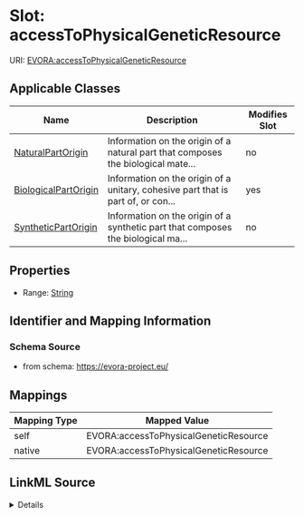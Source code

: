 

# Slot: accessToPhysicalGeneticResource



URI: [EVORA:accessToPhysicalGeneticResource](https://evora-project.eu/accessToPhysicalGeneticResource)



<!-- no inheritance hierarchy -->





## Applicable Classes

| Name | Description | Modifies Slot |
| --- | --- | --- |
| [NaturalPartOrigin](NaturalPartOrigin.md) | Information on the origin of a natural part that composes the biological mate... |  no  |
| [BiologicalPartOrigin](BiologicalPartOrigin.md) | Information on the origin of a unitary, cohesive part that is part of, or con... |  yes  |
| [SyntheticPartOrigin](SyntheticPartOrigin.md) | Information on the origin of a synthetic part that composes the biological ma... |  no  |







## Properties

* Range: [String](String.md)





## Identifier and Mapping Information







### Schema Source


* from schema: https://evora-project.eu/




## Mappings

| Mapping Type | Mapped Value |
| ---  | ---  |
| self | EVORA:accessToPhysicalGeneticResource |
| native | EVORA:accessToPhysicalGeneticResource |




## LinkML Source

<details>
```yaml
name: accessToPhysicalGeneticResource
from_schema: https://evora-project.eu/
rank: 1000
alias: accessToPhysicalGeneticResource
domain_of:
- BiologicalPartOrigin
range: string

```
</details>